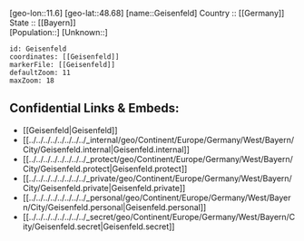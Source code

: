 ﻿---
location: [48.68,11.6] 
mapzoom: [7,12] 
mapmarker: city 
type: City
tags:
- geo/City


SpocWebEntityId: 30393
isDeleted: false
confidential: public

---
[geo-lon::11.6] 
[geo-lat::48.68] 
[name::Geisenfeld] 
Country :: [[Germany]]  
State :: [[Bayern]]  
[Population::] 
[Unknown::] 


```leaflet
id: Geisenfeld
coordinates: [[Geisenfeld]] 
markerFile: [[Geisenfeld]] 
defaultZoom: 11 
maxZoom: 18
```


## Confidential Links & Embeds: 
- [[Geisenfeld|Geisenfeld]]  
- [[../../../../../../../../_internal/geo/Continent/Europe/Germany/West/Bayern/City/Geisenfeld.internal|Geisenfeld.internal]] 
- [[../../../../../../../../_protect/geo/Continent/Europe/Germany/West/Bayern/City/Geisenfeld.protect|Geisenfeld.protect]] 
- [[../../../../../../../../_private/geo/Continent/Europe/Germany/West/Bayern/City/Geisenfeld.private|Geisenfeld.private]] 
- [[../../../../../../../../_personal/geo/Continent/Europe/Germany/West/Bayern/City/Geisenfeld.personal|Geisenfeld.personal]] 
- [[../../../../../../../../_secret/geo/Continent/Europe/Germany/West/Bayern/City/Geisenfeld.secret|Geisenfeld.secret]] 
